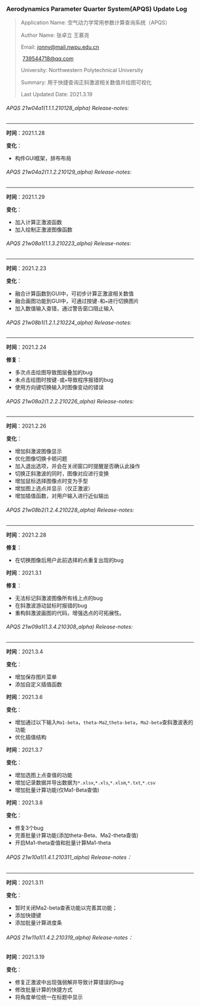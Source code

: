 ### Aerodynamics Parameter Quarter System(APQS) Update Log

> Application Name: 空气动力学常用参数计算查询系统（APQS）
>
> Author Name: 张卓立 王慕尧
>
> Email: jonny@mail.nwpu.edu.cn
>
> ​			739544718@qq.com
>
> University: Northwestern Polytechnical University
>
> Summary: 用于快捷查询正斜激波相关数值并绘图可视化
>
> Last Updated Date:  2021.3.19



###### APQS 21w04a1(1.1.1.210128_alpha) Release-notes:

---

**时间**：2021.1.28

**变化**：

+ 构件GUI框架，排布布局



###### APQS 21w04a2(1.1.2.210129_alpha) Release-notes:

---

**时间**：2021.1.29

**变化**：

+ 加入计算正激波函数
+ 加入绘制正激波图像函数



###### APQS 21w08a1(1.1.3.210223_alpha) Release-notes:

---

**时间**：2021.2.23

**变化**：

+ 融合计算函数到GUI中，可初步计算正激波相关数值
+ 融合画图功能到GUI中，可通过按键`-`和`=`进行切换图片
+ 加入数值输入查错，通过警告窗口阻止输入



###### APQS 21w08b1(1.2.1.210224_alpha) Release-notes:

---

**时间**：2021.2.24

**修复**：

+ 多次点击绘图导致图层叠加的bug
+ 未点击绘图时按键`-`或`=`导致程序报错的bug
+ 使用方向键切换输入时图像变动的错误

###### APQS 21w08a2(1.2.2.210226_alpha) Release-notes:

---

**时间**：2021.2.26

**变化**：

+ 增加斜激波图像显示
+ 优化图像切换卡顿问题
+ 加入退出选项，并会在关闭窗口时提醒是否确认此操作
+ 切换正斜激波的同时，图像对应进行变换
+ 增加鼠标选择图像点时变为手型
+ 增加图上选点并显示（仅正激波）
+ 增加插值函数，对用户输入进行近似输出

###### APQS 21w08b2(1.2.4.210228_alpha) Release-notes:

---

**时间**：2021.2.28

**修复**：

+ 在切换图像后用户此前选择的点重复出现的bug

**时间**：2021.3.1

**修复**：

+ 无法标记斜激波图像所有线上点的bug
+ 在斜激波游动鼠标时报错的bug
+ 重构斜激波画图的代码，增强选点的可拓展性。

###### APQS 21w09a1(1.3.4.210308_alpha) Release-notes:

---

**时间**：2021.3.4

**变化**：

+ 增加保存图片菜单
+ 添加自定义插值函数

**时间**：2021.3.6

**变化**：

+ 增加通过以下输入`Ma1-beta`，`theta-Ma2`,`theta-beta`，`Ma2-beta`查斜激波表的功能
+ 优化插值结构

**时间**：2021.3.7

**变化**：

+ 增加选图上点查值的功能
+ 增加记录数据并导出数据为`*.xlsx`,`*.xls`,`*.xlsm`,`*.txt`,`*.csv` 
+ 增加批量计算功能(仅Ma1-Beta查值)

**时间**：2021.3.8

**变化**：

+ 修复3个bug
+ 完善批量计算功能(添加theta-Beta、Ma2-theta查值)
+ 开启Ma1-theta查值和批量计算Ma1-theta

###### APQS 21w10a1(1.4.1.210311_alpha) Release-notes：

---

**时间**：2021.3.11

**变化**：

+ 暂时关闭Ma2-beta查表功能以完善其功能；
+ 添加快捷键
+ 添加批量计算进度条

###### APQS 21w11a1(1.4.2.210319_alpha) Release-notes：

**时间**：2021.3.19

**变化**：

+ 修复正激波中出现强弱解并导致计算错误的bug
+ 修改批量计算的快捷方式
+ 将角度单位统一在标题中显示